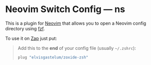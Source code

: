 # Neovim Switch Config — ns

This is a plugin for [Neovim](https://neovim.io/) that allows you to open a
Neovim config directory using [fzf](https://github.com/junegunn/fzf).

To use it on [Zap](https://www.zapzsh.org/) just put:

> Add this to the **end** of your config file (usually `~/.zshrc`):
>
> ```zsh
> plug "elvisgastelum/zoxide-zsh"
> ```

